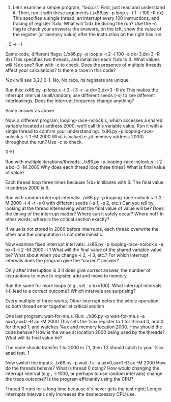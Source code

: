 1. Let’s examine a simple program, “loop.s”. First, just read and understand it. Then, run it with these arguments (./x86.py -p loop.s
-t 1 -i 100 -R dx) This specifies a single thread, an interrupt
every 100 instructions, and tracing of register %dx. What will %dx
be during the run? Use the -c flag to check your answers; the answers, on the left, show the value of the register (or memory value)
after the instruction on the right has run.

_ 0 -> -1 _


Same code, different flags: (./x86.py -p loop.s -t 2 -i 100
-a
dx=3,dx=3 -R dx) This specifies two threads, and initializes each
%dx to 3. What values will %dx see? Run with -c to check. Does
the presence of multiple threads affect your calculations? Is there a
race in this code?

%dx will see 3,2,1,0-1. No. No race, its registers are unique.


Run this:./x86.py -p loop.s -t 2 -i 3 -r -a dx=3,dx=3 -R dx This makes the interrupt interval small/random; use different seeds (-s) to see different interleavings. Does the interrupt frequency change anything?

Same answer as above.


Now, a different program, looping-race-nolock.s, which accesses a shared variable located at address 2000; we’ll call this variable value. Run it with a single thread to confirm your understanding: ./x86.py -p looping-race-nolock.s -t 1 -M 2000 What is value(i.e.,at memory address 2000) throughout the run? Use -c to check.

0->1

Run with multiple iterations/threads: ./x86.py -p looping-race-nolock.s -t 2 -a bx=3 -M 2000 Why does each thread loop three times? What is final value of value?

Each thread loop three times because %bx initiliazes with 3. The final value in address 2000 is 6.



Run with random interrupt intervals: ./x86.py -p looping-race-nolock.s -t 2 -M 2000 -i 4 -r -s 0 with different seeds (-s 1, -s 2, etc.) Can you tell by looking at the thread interleaving what the final value of value will be? Does the timing of the interrupt matter? Where can it safely occur? Where not? In other words, where is the critical section exactly? 

If value is not stored in 2000 before interrupts, each thread overwrite the other and the computation is not deterministic.


Now examine fixed interrupt intervals: ./x86.py -p looping-race-nolock.s -a bx=1 -t 2 -M 2000 -i 1 What will the final value of the shared variable value be? What about when you change -i 2, -i 3, etc.? For which interrupt intervals does the program give the “correct” answer? 

Only after interruption is 3 it does give correct answer, the number of instructions to move to register, add and move to memory.


Run the same for more loops (e.g., set -a bx=100). What interrupt intervals (-i) lead to a correct outcome? Which intervals are surprising?

Every multiple of three works, Other interrupt before the whole operation, so both thread enter together at critical section


One last program: wait-for-me.s. Run: ./x86.py -p wait-for-me.s -a ax=1,ax=0 -R ax -M 2000 This sets the %ax register to 1 for thread 0, and 0 for thread 1, and watches %ax and memory location 2000. How should the code behave? How is the value at location 2000 being used by the threads? What will its final value be? 

The code should transfer 1 to 2000 in T1, then T2 should catch to your %cx anad test. 1



 Now switch the inputs: ./x86.py -p wait-f.s -a
ax=0,ax=1 -R ax -M 2000 How do the threads behave? What
is thread 0 doing? How would changing the interrupt interval (e.g.,
-i 1000, or perhaps to use random intervals) change the trace outcome? Is the program efficiently using the CPU? 

Thread 0 runs for a long time because it's never gets the test right; Longer interrupts intervals only increases the desnecessary CPU use. 
